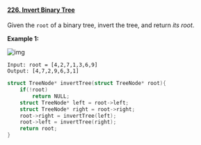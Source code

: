#### [226. Invert Binary Tree](https://leetcode-cn.com/problems/invert-binary-tree/)

Given the `root` of a binary tree, invert the tree, and return *its root*.

**Example 1:**



![img](https://assets.leetcode.com/uploads/2021/03/14/invert1-tree.jpg)

```
Input: root = [4,2,7,1,3,6,9]
Output: [4,7,2,9,6,3,1]
```

```C
struct TreeNode* invertTree(struct TreeNode* root){
    if(!root)
        return NULL;
    struct TreeNode* left = root->left;
    struct TreeNode* right = root->right;
    root->right = invertTree(left);
    root->left = invertTree(right);
    return root;
}
```

